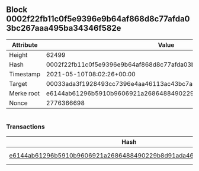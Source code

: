 ## Block 0002f22fb11c0f5e9396e9b64af868d8c77afda03bc267aaa495ba34346f582e

Attribute | Value
--- | ---
Height | 62499
Hash | 0002f22fb11c0f5e9396e9b64af868d8c77afda03bc267aaa495ba34346f582e
Timestamp | 2021-05-10T08:02:26+00:00
Target | 00033ada3f1928493cc7396e4aa46113ac43bc7ac52aab5d08e3934913716f64
Merke root | e6144ab61296b5910b9606921a2686488490229b8d91ada467386aaa732d91a0
Nonce | 2776366698

```

```

### Transactions

Hash | Amount
--- | ---
[e6144ab61296b5910b9606921a2686488490229b8d91ada467386aaa732d91a0](e6144ab61296b5910b9606921a2686488490229b8d91ada467386aaa732d91a0.md) | 10.00000000 SKEPTI 
